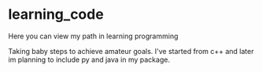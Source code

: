 # learning_code
Here you can view my path in learning programming

Taking baby steps to achieve amateur goals.
I've started from c++ and later im planning to include py and java in my package.

